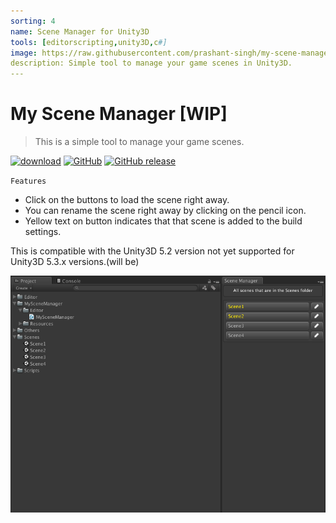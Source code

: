 ```yaml
---
sorting: 4
name: Scene Manager for Unity3D
tools: [editorscripting,unity3D,c#]
image: https://raw.githubusercontent.com/prashant-singh/my-scene-manager/master/screenshot1.png
description: Simple tool to manage your game scenes in Unity3D.
---
```


# My Scene Manager [WIP]

>This is a simple tool to manage your game scenes.

[![download](https://img.shields.io/badge/download-package-blue.svg)](https://github.com/prashant-singh/my-scene-manager/)
[![GitHub](https://img.shields.io/github/license/mashape/apistatus.svg?style=popout)](https://github.com/prashant-singh/my-scene-manager/blob/master/LICENSE)
[![GitHub release](https://img.shields.io/github/release/prashant-singh/my-scene-manager/all.svg)](https://github.com/prashant-singh/my-scene-manager/releases)

`Features`
* Click on the buttons to load the scene right away.
* You can rename the scene right away by clicking on the pencil icon.
* Yellow text on button indicates that that scene is added to the build settings.

This is compatible with the Unity3D 5.2 version not yet supported for Unity3D 5.3.x versions.(will be)


![Screenshot 1](https://github.com/prashant-singh/my-scene-manager/raw/master/screenshot1.png)

